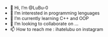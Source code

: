 - 👋 Hi, I’m @LuBu-0
- 👀 I’m interested in programming lenguages
- 🌱 I’m currently learning C++ and OOP
- 💞️ I’m looking to collaborate on ...
- 📫 How to reach me : ihatelubu on instagram

<!---
LuBu-0/LuBu-0 is a ✨ special ✨ repository because its `README.md` (this file) appears on your GitHub profile.
You can click the Preview link to take a look at your changes.
--->
